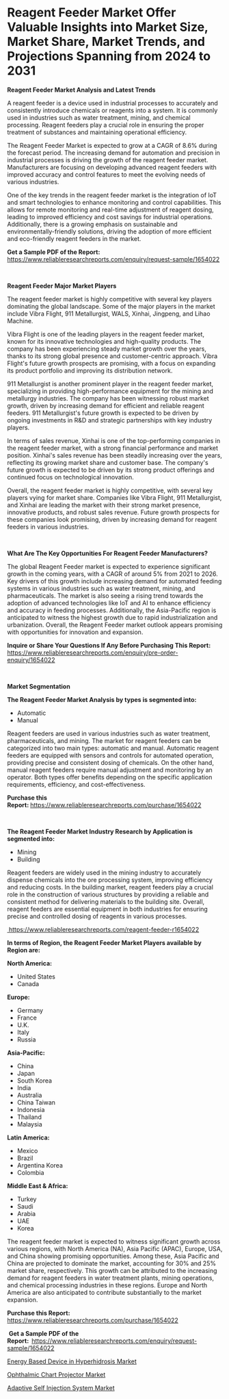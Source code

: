 <p><h1>Reagent Feeder Market Offer Valuable Insights into Market Size, Market Share, Market Trends, and Projections Spanning from 2024 to 2031</h1></p><p><strong>Reagent Feeder Market Analysis and Latest Trends</strong></p>
<p><p>A reagent feeder is a device used in industrial processes to accurately and consistently introduce chemicals or reagents into a system. It is commonly used in industries such as water treatment, mining, and chemical processing. Reagent feeders play a crucial role in ensuring the proper treatment of substances and maintaining operational efficiency.</p><p>The Reagent Feeder Market is expected to grow at a CAGR of 8.6% during the forecast period. The increasing demand for automation and precision in industrial processes is driving the growth of the reagent feeder market. Manufacturers are focusing on developing advanced reagent feeders with improved accuracy and control features to meet the evolving needs of various industries.</p><p>One of the key trends in the reagent feeder market is the integration of IoT and smart technologies to enhance monitoring and control capabilities. This allows for remote monitoring and real-time adjustment of reagent dosing, leading to improved efficiency and cost savings for industrial operations. Additionally, there is a growing emphasis on sustainable and environmentally-friendly solutions, driving the adoption of more efficient and eco-friendly reagent feeders in the market.</p></p>
<p><strong>Get a Sample PDF of the Report:&nbsp;</strong> <a href="https://www.reliableresearchreports.com/enquiry/request-sample/1654022">https://www.reliableresearchreports.com/enquiry/request-sample/1654022</a></p>
<p>&nbsp;</p>
<p><strong>Reagent Feeder Major Market Players</strong></p>
<p><p>The reagent feeder market is highly competitive with several key players dominating the global landscape. Some of the major players in the market include Vibra Flight, 911 Metallurgist, WALS, Xinhai, Jingpeng, and Lihao Machine.</p><p>Vibra Flight is one of the leading players in the reagent feeder market, known for its innovative technologies and high-quality products. The company has been experiencing steady market growth over the years, thanks to its strong global presence and customer-centric approach. Vibra Flight's future growth prospects are promising, with a focus on expanding its product portfolio and improving its distribution network.</p><p>911 Metallurgist is another prominent player in the reagent feeder market, specializing in providing high-performance equipment for the mining and metallurgy industries. The company has been witnessing robust market growth, driven by increasing demand for efficient and reliable reagent feeders. 911 Metallurgist's future growth is expected to be driven by ongoing investments in R&D and strategic partnerships with key industry players.</p><p>In terms of sales revenue, Xinhai is one of the top-performing companies in the reagent feeder market, with a strong financial performance and market position. Xinhai's sales revenue has been steadily increasing over the years, reflecting its growing market share and customer base. The company's future growth is expected to be driven by its strong product offerings and continued focus on technological innovation.</p><p>Overall, the reagent feeder market is highly competitive, with several key players vying for market share. Companies like Vibra Flight, 911 Metallurgist, and Xinhai are leading the market with their strong market presence, innovative products, and robust sales revenue. Future growth prospects for these companies look promising, driven by increasing demand for reagent feeders in various industries.</p></p>
<p>&nbsp;</p>
<p><strong>What Are The Key Opportunities For Reagent Feeder Manufacturers?</strong></p>
<p><p>The global Reagent Feeder market is expected to experience significant growth in the coming years, with a CAGR of around 5% from 2021 to 2026. Key drivers of this growth include increasing demand for automated feeding systems in various industries such as water treatment, mining, and pharmaceuticals. The market is also seeing a rising trend towards the adoption of advanced technologies like IoT and AI to enhance efficiency and accuracy in feeding processes. Additionally, the Asia-Pacific region is anticipated to witness the highest growth due to rapid industrialization and urbanization. Overall, the Reagent Feeder market outlook appears promising with opportunities for innovation and expansion.</p></p>
<p><strong>Inquire or Share Your Questions If Any Before Purchasing This Report:</strong> <a href="https://www.reliableresearchreports.com/enquiry/pre-order-enquiry/1654022">https://www.reliableresearchreports.com/enquiry/pre-order-enquiry/1654022</a></p>
<p>&nbsp;</p>
<p><strong>Market Segmentation</strong></p>
<p><strong>The Reagent Feeder Market Analysis by types is segmented into:</strong></p>
<p><ul><li>Automatic</li><li>Manual</li></ul></p>
<p><p>Reagent feeders are used in various industries such as water treatment, pharmaceuticals, and mining. The market for reagent feeders can be categorized into two main types: automatic and manual. Automatic reagent feeders are equipped with sensors and controls for automated operation, providing precise and consistent dosing of chemicals. On the other hand, manual reagent feeders require manual adjustment and monitoring by an operator. Both types offer benefits depending on the specific application requirements, efficiency, and cost-effectiveness.</p></p>
<p><strong>Purchase this Report:&nbsp;</strong><a href="https://www.reliableresearchreports.com/purchase/1654022">https://www.reliableresearchreports.com/purchase/1654022</a></p>
<p>&nbsp;</p>
<p><strong>The Reagent Feeder Market Industry Research by Application is segmented into:</strong></p>
<p><ul><li>Mining</li><li>Building</li></ul></p>
<p><p>Reagent feeders are widely used in the mining industry to accurately dispense chemicals into the ore processing system, improving efficiency and reducing costs. In the building market, reagent feeders play a crucial role in the construction of various structures by providing a reliable and consistent method for delivering materials to the building site. Overall, reagent feeders are essential equipment in both industries for ensuring precise and controlled dosing of reagents in various processes.</p></p>
<p><a href="https://www.reliableresearchreports.com/reagent-feeder-r1654022">&nbsp;https://www.reliableresearchreports.com/reagent-feeder-r1654022</a></p>
<p><strong>In terms of Region, the Reagent Feeder Market Players available by Region are:</strong></p>
<p>
    <p> <strong> North America: </strong>
        <ul>
            <li>United States</li>
            <li>Canada</li>
        </ul>
        </p> 
    <p> <strong> Europe: </strong>
        <ul>
            <li>Germany</li>
            <li>France</li>
            <li>U.K.</li>
            <li>Italy</li>
            <li>Russia</li>
        </ul>
        </p> 
    <p> <strong> Asia-Pacific: </strong>
        <ul>
            <li>China</li>
            <li>Japan</li>
            <li>South Korea</li>
            <li>India</li>
            <li>Australia</li>
            <li>China Taiwan</li>
            <li>Indonesia</li>
            <li>Thailand</li>
            <li>Malaysia</li>
        </ul>
        </p> 
    <p> <strong> Latin America: </strong>
        <ul>
            <li>Mexico</li>
            <li>Brazil</li>
            <li>Argentina Korea</li>
            <li>Colombia</li>
        </ul>
        </p> 
    <p> <strong> Middle East & Africa: </strong>
        <ul>
            <li>Turkey</li>
            <li>Saudi</li>
            <li>Arabia</li>
            <li>UAE</li>
            <li>Korea</li>
        </ul>
    </p>
    </p>
<p><p>The reagent feeder market is expected to witness significant growth across various regions, with North America (NA), Asia Pacific (APAC), Europe, USA, and China showing promising opportunities. Among these, Asia Pacific and China are projected to dominate the market, accounting for 30% and 25% market share, respectively. This growth can be attributed to the increasing demand for reagent feeders in water treatment plants, mining operations, and chemical processing industries in these regions. Europe and North America are also anticipated to contribute substantially to the market expansion.</p></p>
<p><strong>Purchase this Report: </strong><a href="https://www.reliableresearchreports.com/purchase/1654022">https://www.reliableresearchreports.com/purchase/1654022</a></p>
<p>&nbsp;<strong>Get a Sample PDF of the Report:&nbsp;&nbsp;</strong><a href="https://www.reliableresearchreports.com/enquiry/request-sample/1654022">https://www.reliableresearchreports.com/enquiry/request-sample/1654022</a></p>
<p><strong></strong></p>
<p><p><a href="https://github.com/fauzi1101fauzi/Market-Research-Report-List-1/blob/main/energy-based-device-in-hyperhidrosis-market.md">Energy Based Device in Hyperhidrosis Market</a></p><p><a href="https://view.publitas.com/reportprime-1/ophthalmic-chart-projector-market-size-share-analysis-growth-trends-forecasts-2024-2031/">Ophthalmic Chart Projector Market</a></p><p><a href="https://github.com/isharif044/Market-Research-Report-List-1/blob/main/adaptive-self-injection-system-market.md">Adaptive Self Injection System Market</a></p></p>